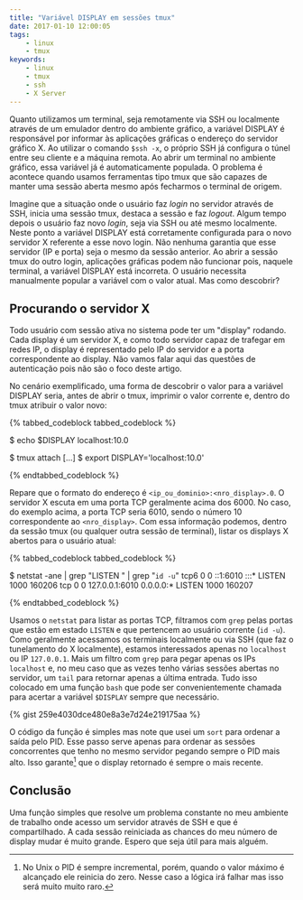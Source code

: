 ```yaml
---
title: "Variável DISPLAY em sessões tmux"
date: 2017-01-10 12:00:05
tags:
    - linux
    - tmux
keywords:
    - linux
    - tmux
    - ssh
    - X Server
---
```

Quanto utilizamos um terminal, seja remotamente via SSH ou localmente através de um emulador dentro do ambiente gráfico, a variável DISPLAY é responsável por informar às aplicações gráficas o endereço do servidor gráfico X. Ao utilizar o comando `$ssh -x`, o próprio SSH já configura o túnel entre seu cliente e a máquina remota. Ao abrir um terminal no ambiente gráfico, essa variável já é automaticamente populada. O problema é acontece quando usamos ferramentas tipo tmux que são capazes de manter uma sessão aberta mesmo após fecharmos o terminal de origem.
<!-- more -->

Imagine que a situação onde o usuário faz _login_ no servidor através de SSH, inicia uma sessão tmux, destaca a sessão e faz _logout_. Algum tempo depois o usuário faz novo _login_, seja via SSH ou até mesmo localmente. Neste ponto a variável DISPLAY está corretamente configurada para o novo servidor X referente a esse novo login. Não nenhuma garantia que esse servidor (IP e porta) seja o mesmo da sessão anterior. Ao abrir a sessão tmux do outro login, aplicações gráficas podem não funcionar pois, naquele terminal, a variável DISPLAY está incorreta. O usuário necessita manualmente popular a variável com o valor atual. Mas como descobrir?

## Procurando o servidor X

Todo usuário com sessão ativa no sistema pode ter um "display" rodando. Cada display é um servidor X, e como todo servidor capaz de trafegar em redes IP, o display é representado pelo IP do servidor e a porta correspondente ao display. Não vamos falar aqui das questões de autenticação pois não são o foco deste artigo.

No cenário exemplificado, uma forma de descobrir o valor para a variável DISPLAY seria, antes de abrir o tmux, imprimir o valor corrente e, dentro do tmux atribuir o valor novo:

{% tabbed_codeblock tabbed_codeblock %}
<!-- tab bash -->
$ echo $DISPLAY
localhost:10.0

$ tmux attach
[...]
$ export DISPLAY='localhost:10.0'
<!-- endtab -->
{% endtabbed_codeblock %}

Repare que o formato do endereço é `<ip_ou_dominio>:<nro_display>.0`. O servidor X escuta em uma porta TCP geralmente acima dos 6000. No caso, do exemplo acima, a porta TCP seria 6010, sendo o número 10 correspondente ao `<nro_display>`. Com essa informação podemos, dentro da sessão tmux (ou qualquer outra sessão de terminal), listar os displays X abertos para o usuário atual:

{% tabbed_codeblock tabbed_codeblock %}
<!-- tab bash -->
$ netstat -ane | grep "LISTEN " | grep "`id -u`" 
tcp6       0      0 ::1:6010                :::*                    LISTEN      1000       160206
tcp        0      0 127.0.0.1:6010          0.0.0.0:*               LISTEN      1000       160207
<!-- endtab -->
{% endtabbed_codeblock %}

Usamos o `netstat` para listar as portas TCP, filtramos com `grep` pelas portas que estão em estado `LISTEN` e que pertencem ao usuário corrente (`id -u`). Como geralmente acessamos os terminais localmente ou via SSH (que faz o tunelamento do X localmente), estamos interessados apenas no `localhost` ou IP `127.0.0.1`. Mais um filtro com `grep` para pegar apenas os IPs `localhost` e, no meu caso que as vezes tenho várias sessões abertas no servidor, um `tail` para retornar apenas a última entrada. Tudo isso colocado em uma função `bash` que pode ser convenientemente chamada para acertar a variável `$DISPLAY` sempre que necessário.

{% gist 259e4030dce480e8a3e7d24e219175aa %}

O código da função é simples mas note que usei um `sort` para ordenar a saída pelo PID. Esse passo serve apenas para ordenar as sessões concorrentes que tenho no mesmo servidor pegando sempre o PID mais alto. Isso garante[^1] que o display retornado é sempre o mais recente.

## Conclusão

Uma função simples que resolve um problema constante no meu ambiente de trabalho onde acesso um servidor através de SSH e que é compartilhado. A cada sessão reiniciada as chances do meu número de display mudar é muito grande. Espero que seja útil para mais alguém. 

[^1]: No Unix o PID é sempre incremental, porém, quando o valor máximo é alcançado ele reinicia do zero. Nesse caso a lógica irá falhar mas isso será muito muito raro. 

